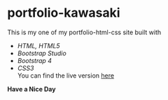 # portfolio-kawasaki

This is my one of my portfolio-html-css site built with

- _HTML, HTML5_
- _Bootstrap Studio_
- _Bootstrap 4_
- _CSS3_  
  You can find the live version [here](https://yemreaybey.github.io/portfolio-kawasaki/)

**Have a Nice Day**
